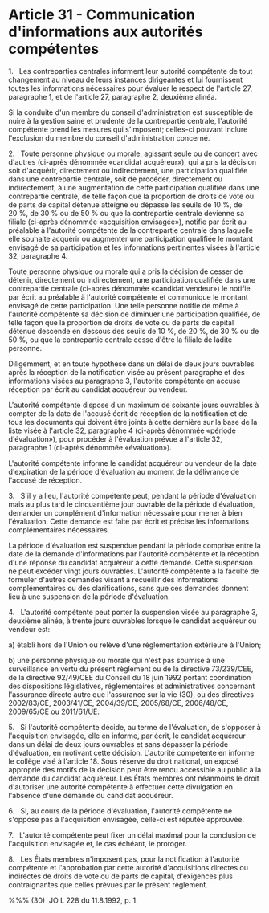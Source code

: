 # Article 31 - Communication d'informations aux autorités compétentes


1.   Les contreparties centrales informent leur autorité compétente de tout changement au niveau de leurs instances dirigeantes et lui fournissent toutes les informations nécessaires pour évaluer le respect de l'article 27, paragraphe 1, et de l'article 27, paragraphe 2, deuxième alinéa.

Si la conduite d'un membre du conseil d'administration est susceptible de nuire à la gestion saine et prudente de la contrepartie centrale, l'autorité compétente prend les mesures qui s'imposent; celles-ci pouvant inclure l'exclusion du membre du conseil d'administration concerné.

2.   Toute personne physique ou morale, agissant seule ou de concert avec d'autres (ci-après dénommée «candidat acquéreur»), qui a pris la décision soit d'acquérir, directement ou indirectement, une participation qualifiée dans une contrepartie centrale, soit de procéder, directement ou indirectement, à une augmentation de cette participation qualifiée dans une contrepartie centrale, de telle façon que la proportion de droits de vote ou de parts de capital détenue atteigne ou dépasse les seuils de 10 %, de 20 %, de 30 % ou de 50 % ou que la contrepartie centrale devienne sa filiale (ci-après dénommée «acquisition envisagée»), notifie par écrit au préalable à l'autorité compétente de la contrepartie centrale dans laquelle elle souhaite acquérir ou augmenter une participation qualifiée le montant envisagé de sa participation et les informations pertinentes visées à l'article 32, paragraphe 4.

Toute personne physique ou morale qui a pris la décision de cesser de détenir, directement ou indirectement, une participation qualifiée dans une contrepartie centrale (ci-après dénommée «candidat vendeur») le notifie par écrit au préalable à l'autorité compétente et communique le montant envisagé de cette participation. Une telle personne notifie de même à l'autorité compétente sa décision de diminuer une participation qualifiée, de telle façon que la proportion de droits de vote ou de parts de capital détenue descende en dessous des seuils de 10 %, de 20 %, de 30 % ou de 50 %, ou que la contrepartie centrale cesse d'être la filiale de ladite personne.

Diligemment, et en toute hypothèse dans un délai de deux jours ouvrables après la réception de la notification visée au présent paragraphe et des informations visées au paragraphe 3, l'autorité compétente en accuse réception par écrit au candidat acquéreur ou vendeur.

L'autorité compétente dispose d'un maximum de soixante jours ouvrables à compter de la date de l'accusé écrit de réception de la notification et de tous les documents qui doivent être joints à cette dernière sur la base de la liste visée à l'article 32, paragraphe 4 (ci-après dénommée «période d'évaluation»), pour procéder à l'évaluation prévue à l'article 32, paragraphe 1 (ci-après dénommée «évaluation»).

L'autorité compétente informe le candidat acquéreur ou vendeur de la date d'expiration de la période d'évaluation au moment de la délivrance de l'accusé de réception.

3.   S'il y a lieu, l'autorité compétente peut, pendant la période d'évaluation mais au plus tard le cinquantième jour ouvrable de la période d'évaluation, demander un complément d'information nécessaire pour mener à bien l'évaluation. Cette demande est faite par écrit et précise les informations complémentaires nécessaires.

La période d'évaluation est suspendue pendant la période comprise entre la date de la demande d'informations par l'autorité compétente et la réception d'une réponse du candidat acquéreur à cette demande. Cette suspension ne peut excéder vingt jours ouvrables. L'autorité compétente a la faculté de formuler d'autres demandes visant à recueillir des informations complémentaires ou des clarifications, sans que ces demandes donnent lieu à une suspension de la période d'évaluation.

4.   L'autorité compétente peut porter la suspension visée au paragraphe 3, deuxième alinéa, à trente jours ouvrables lorsque le candidat acquéreur ou vendeur est:

a) établi hors de l'Union ou relève d'une réglementation extérieure à l'Union;

b) une personne physique ou morale qui n'est pas soumise à une surveillance en vertu du présent règlement ou de la directive 73/239/CEE, de la directive 92/49/CEE du Conseil du 18 juin 1992 portant coordination des dispositions législatives, réglementaires et administratives concernant l'assurance directe autre que l'assurance sur la vie (30), ou des directives 2002/83/CE, 2003/41/CE, 2004/39/CE, 2005/68/CE, 2006/48/CE, 2009/65/CE ou 2011/61/UE.

5.   Si l'autorité compétente décide, au terme de l'évaluation, de s'opposer à l'acquisition envisagée, elle en informe, par écrit, le candidat acquéreur dans un délai de deux jours ouvrables et sans dépasser la période d'évaluation, en motivant cette décision. L'autorité compétente en informe le collège visé à l'article 18. Sous réserve du droit national, un exposé approprié des motifs de la décision peut être rendu accessible au public à la demande du candidat acquéreur. Les États membres ont néanmoins le droit d'autoriser une autorité compétente à effectuer cette divulgation en l'absence d'une demande du candidat acquéreur.

6.   Si, au cours de la période d'évaluation, l'autorité compétente ne s'oppose pas à l'acquisition envisagée, celle-ci est réputée approuvée.

7.   L'autorité compétente peut fixer un délai maximal pour la conclusion de l'acquisition envisagée et, le cas échéant, le proroger.

8.   Les États membres n'imposent pas, pour la notification à l'autorité compétente et l'approbation par cette autorité d'acquisitions directes ou indirectes de droits de vote ou de parts de capital, d'exigences plus contraignantes que celles prévues par le présent règlement.

%%% (30)  JO L 228 du 11.8.1992, p. 1.
